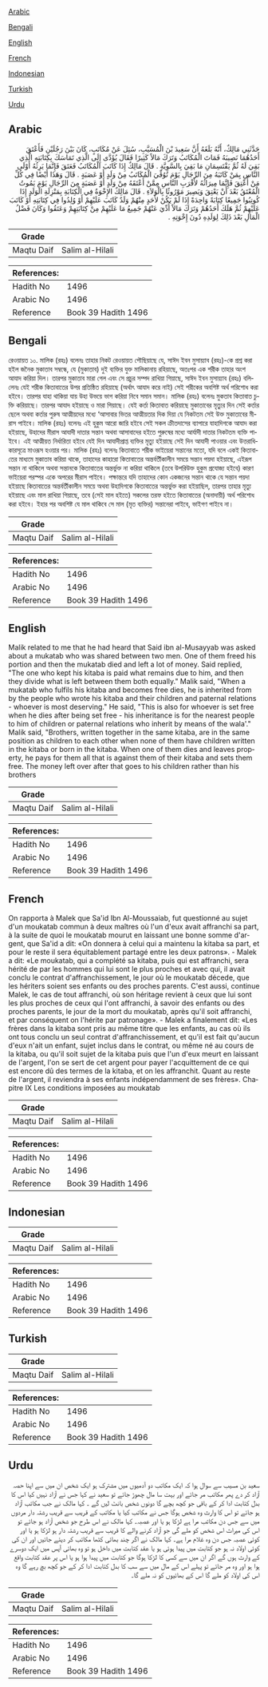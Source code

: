 [Arabic](#arabic)

[Bengali](#bengali)

[English](#english)

[French](#french)

[Indonesian](#indonesian)

[Turkish](#turkish)

[Urdu](#urdu)

## Arabic


<div dir="rtl" lang="ar" style={{fontSize:'larger',backgroundColor:'#f8f9fa',padding:20}}>
حَدَّثَنِي مَالِكٌ، أَنَّهُ بَلَغَهُ أَنَّ سَعِيدَ بْنَ الْمُسَيَّبِ، سُئِلَ عَنْ مُكَاتَبٍ، كَانَ بَيْنَ رَجُلَيْنِ فَأَعْتَقَ أَحَدُهُمَا نَصِيبَهُ فَمَاتَ الْمُكَاتَبُ وَتَرَكَ مَالاً كَثِيرًا فَقَالَ يُؤَدَّى إِلَى الَّذِي تَمَاسَكَ بِكِتَابَتِهِ الَّذِي بَقِيَ لَهُ ثُمَّ يَقْتَسِمَانِ مَا بَقِيَ بِالسَّوِيَّةِ ‏.‏ قَالَ مَالِكٌ إِذَا كَاتَبَ الْمُكَاتَبُ فَعَتَقَ فَإِنَّمَا يَرِثُهُ أَوْلَى النَّاسِ بِمَنْ كَاتَبَهُ مِنَ الرِّجَالِ يَوْمَ تُوُفِّيَ الْمُكَاتَبُ مِنْ وَلَدٍ أَوْ عَصَبَةٍ ‏.‏ قَالَ وَهَذَا أَيْضًا فِي كُلِّ مَنْ أُعْتِقَ فَإِنَّمَا مِيرَاثُهُ لأَقْرَبِ النَّاسِ مِمَّنْ أَعْتَقَهُ مِنْ وَلَدٍ أَوْ عَصَبَةٍ مِنَ الرِّجَالِ يَوْمَ يَمُوتُ الْمُعْتَقُ بَعْدَ أَنْ يَعْتِقَ وَيَصِيرَ مَوْرُوثًا بِالْوَلاَءِ ‏.‏ قَالَ مَالِكٌ الإِخْوَةُ فِي الْكِتَابَةِ بِمَنْزِلَةِ الْوَلَدِ إِذَا كُوتِبُوا جَمِيعًا كِتَابَةً وَاحِدَةً إِذَا لَمْ يَكُنْ لأَحَدٍ مِنْهُمْ وَلَدٌ كَاتَبَ عَلَيْهِمْ أَوْ وُلِدُوا فِي كِتَابَتِهِ أَوْ كَاتَبَ عَلَيْهِمْ ثُمَّ هَلَكَ أَحَدُهُمْ وَتَرَكَ مَالاً أُدِّيَ عَنْهُمْ جَمِيعُ مَا عَلَيْهِمْ مِنْ كِتَابَتِهِمْ وَعَتَقُوا وَكَانَ فَضْلُ الْمَالِ بَعْدَ ذَلِكَ لِوَلَدِهِ دُونَ إِخْوَتِهِ ‏.‏
</div>
<div style={{backgroundColor:'#f8f9fa',padding:20, marginBottom: 10}}><table> <thead> <tr> <th>Grade</th> <th></th> </tr> </thead> <tbody> <tr><td>Maqtu Daif</td><td>Salim al-Hilali</td></tr></tbody></table><table> <thead> <tr> <th>References:</th> <th></th> </tr> </thead> <tbody><tr><td>Hadith No</td><td>1496</td></tr><tr><td>Arabic No</td><td>1496</td></tr><tr><td>Reference</td><td>Book 39 Hadith 1496</td></tr></tbody></table></div>

## Bengali


<div dir="ltr" lang="bn" style={{fontSize:'larger',backgroundColor:'#f8f9fa',padding:20}}>
রেওয়ায়ত ১০. মালিক (রহঃ) বলেনঃ তাহার নিকট রেওয়ায়ত পৌছিয়াছে যে, সাঈদ ইবন মুসায়্যাব (রহঃ)-কে প্রশ্ন করা হইল জনৈক মুকাতাব সম্বন্ধে, যে (মুকাতাব) দুই ব্যক্তির যুক্ত মালিকানায় রহিয়াছে, অতঃপর এক শরীক তাহার অংশ আযাদ করিয়া দিল। তারপর মুকাতাব মারা গেল এবং সে প্রচুর সম্পদ রাখিয়া গিয়াছে, সাঈদ ইবন মুসায়্যাব (রহঃ) বলিলেনঃ যেই শরীক কিতাবাতের উপর প্রতিষ্ঠিত রহিয়াছে (অর্থাৎ আযাদ করে নাই) সেই শরীকের অবশিষ্ট অর্থ পরিশোধ করা হইবে। তারপর যাহা থাকিয়া যায় উহা উভয়ে ভাগ করিয়া নিবে সমান সমান। মালিক (রহঃ) বলেনঃ মুকতাব কিতাবাত চুক্তি করিয়াছে। তারপর আযাদ হইয়াছে ও মারা গিয়াছে। যেই কর্তা কিতাবাত করিয়াছে মুকাতাবের মৃত্যুর দিন সেই কর্তার ছেলে অথবা কর্তার পুরুষ আত্মীয়দের মধ্যে ‘আসাবার ভিতর আত্মীয়তার দিক দিয়া যে নিকটতম সেই উক্ত মুকাতাবের মীরাস পাইবে। মালিক (রহঃ) বলেনঃ এই হুকুম আরো জারি হইবে সেই সকল ক্রীতদাসের ব্যাপারে যাহাদিগকে আযাদ করা হইয়াছে, উহাদের মীরাস আযাদী দাতার সন্তান অথবা আসাবাদের হইতে পুরুষের মধ্যে আর্যাদী দাতার নিকটতম ব্যক্তি পাইবে। এই আত্মীয়ত নির্ধারিতা হইবে যেই দিন আযাদীপ্রাপ্ত ব্যক্তির মৃত্যু হইয়াছে সেই দিন আযাদী পাওয়ার এবং উত্তরাধিকারসূত্রে মাওরূস হওয়ার পর। মালিক (রহঃ) বলেনঃ কিতাবাতে শরীক ভাইয়েরা সন্তানের মতো, যদি বলে একই কিতাবাতের মাধ্যমে মুকাতাব করিয়া থাকে, তাহাদের কাহারো কিতাবাতের অন্তর্বর্তীকালীন সময়ে সন্তান পয়দা হইয়াছে, এইরূপ সন্তান না থাকিলে অথবা সন্তানকে কিতাবাতের অন্তর্ভুক্ত না করিয়া থাকিলে (তবে উপরিউক্ত হুকুম প্রযোজ্য হইবে) কারণ ভাইয়েরা পরস্পর একে অপরের মীরাস পাইবে। পক্ষান্তরে যদি তাহাদের কোন একজনের সন্তান থাকে যে সন্তান পয়দা হইয়াছে কিতাবাতের অন্তর্বর্তীকালীন সময়ে অথবা উহাদিগকে কিতাবাতের অন্তর্ভুক্ত করা হইয়াছিল, তারপর তাহার মৃত্যু হইয়াছে এবং মাল রাখিয়া গিয়াছে, তবে (সেই মাল হইতে) সকলের তরফ হইতে কিতাবাতের (অনাদায়ী) অর্থ পরিশোধ করা হইবে। ইহার পর অবশিষ্ট যে মাল থাকিবে সে মাল (মৃত ব্যক্তির) সন্তানেরা পাইবে, ভাইগণ পাইবে না।
</div>
<div style={{backgroundColor:'#f8f9fa',padding:20, marginBottom: 10}}><table> <thead> <tr> <th>Grade</th> <th></th> </tr> </thead> <tbody> <tr><td>Maqtu Daif</td><td>Salim al-Hilali</td></tr></tbody></table><table> <thead> <tr> <th>References:</th> <th></th> </tr> </thead> <tbody><tr><td>Hadith No</td><td>1496</td></tr><tr><td>Arabic No</td><td>1496</td></tr><tr><td>Reference</td><td>Book 39 Hadith 1496</td></tr></tbody></table></div>

## English


<div dir="ltr" lang="en" style={{fontSize:'larger',backgroundColor:'#f8f9fa',padding:20}}>
Malik related to me that he had heard that Said ibn al-Musayyab was asked about a mukatab who was shared between two men. One of them freed his portion and then the mukatab died and left a lot of money. Said replied, "The one who kept his kitaba is paid what remains due to him, and then they divide what is left between them both equally." Malik said, "When a mukatab who fulfils his kitaba and becomes free dies, he is inherited from by the people who wrote his kitaba and their children and paternal relations - whoever is most deserving." He said, "This is also for whoever is set free when he dies after being set free - his inheritance is for the nearest people to him of children or paternal relations who inherit by means of the wala'." Malik said, "Brothers, written together in the same kitaba, are in the same position as children to each other when none of them have children written in the kitaba or born in the kitaba. When one of them dies and leaves property, he pays for them all that is against them of their kitaba and sets them free. The money left over after that goes to his children rather than his brothers
</div>
<div style={{backgroundColor:'#f8f9fa',padding:20, marginBottom: 10}}><table> <thead> <tr> <th>Grade</th> <th></th> </tr> </thead> <tbody> <tr><td>Maqtu Daif</td><td>Salim al-Hilali</td></tr></tbody></table><table> <thead> <tr> <th>References:</th> <th></th> </tr> </thead> <tbody><tr><td>Hadith No</td><td>1496</td></tr><tr><td>Arabic No</td><td>1496</td></tr><tr><td>Reference</td><td>Book 39 Hadith 1496</td></tr></tbody></table></div>

## French


<div dir="ltr" lang="fr" style={{fontSize:'larger',backgroundColor:'#f8f9fa',padding:20}}>
On rapporta à Malek que Sa'id Ibn Al-Moussaiab, fut questionné au sujet d'un moukatab commun à deux maîtres où l'un d'eux avait affranchi sa part, à la suite de quoi le moukatab mourut en laissant une bonne somme d'argent, que Sa'id a dit: «On donnera à celui qui a maintenu la kitaba sa part, et pour le reste il sera équitablement partagé entre les deux patrons». - Malek a dit: «Le moukatab, qui a complété sa kitaba, puis qui est affranchi, sera hérité de par les hommes qui lui sont le plus proches et avec qui, il avait conclu le contrat d'affranchissement, le jour où le moukatab décede, que les hériters soient ses enfants ou des proches parents. C'est aussi, continue Malek, le cas de tout affranchi, où son héritage revient à ceux que lui sont les plus proches de ceux qui l'ont affranchi, à savoir des enfants ou des proches parents, le jour de la mort du moukatab, après qu'il soit affranchi, et par conséquent on l'hérite par patronage». - Malek a finalement dit: «Les frères dans la kitaba sont pris au même titre que les enfants, au cas où ils ont tous conclu un seul contrat d'affranchissement, et qu'il est fait qu'aucun d'eux n'ait un enfant, sujet inclus dans le contrat, ou même né au cours de la kitaba, ou qu'il soit sujet de la kitaba puis que l'un d'eux meurt en laissant de l'argent, l'on se sert de cet argent pour payer l'acquittement de ce qui est encore dû des termes de la kitaba, et on les affranchit. Quant au reste de l'argent, il reviendra à ses enfants indépendamment de ses frères». Chapitre IX Les conditions imposées au moukatab
</div>
<div style={{backgroundColor:'#f8f9fa',padding:20, marginBottom: 10}}><table> <thead> <tr> <th>Grade</th> <th></th> </tr> </thead> <tbody> <tr><td>Maqtu Daif</td><td>Salim al-Hilali</td></tr></tbody></table><table> <thead> <tr> <th>References:</th> <th></th> </tr> </thead> <tbody><tr><td>Hadith No</td><td>1496</td></tr><tr><td>Arabic No</td><td>1496</td></tr><tr><td>Reference</td><td>Book 39 Hadith 1496</td></tr></tbody></table></div>

## Indonesian


<div dir="ltr" lang="id" style={{fontSize:'larger',backgroundColor:'#f8f9fa',padding:20}}>

</div>
<div style={{backgroundColor:'#f8f9fa',padding:20, marginBottom: 10}}><table> <thead> <tr> <th>Grade</th> <th></th> </tr> </thead> <tbody> <tr><td>Maqtu Daif</td><td>Salim al-Hilali</td></tr></tbody></table><table> <thead> <tr> <th>References:</th> <th></th> </tr> </thead> <tbody><tr><td>Hadith No</td><td>1496</td></tr><tr><td>Arabic No</td><td>1496</td></tr><tr><td>Reference</td><td>Book 39 Hadith 1496</td></tr></tbody></table></div>

## Turkish


<div dir="ltr" lang="tr" style={{fontSize:'larger',backgroundColor:'#f8f9fa',padding:20}}>

</div>
<div style={{backgroundColor:'#f8f9fa',padding:20, marginBottom: 10}}><table> <thead> <tr> <th>Grade</th> <th></th> </tr> </thead> <tbody> <tr><td>Maqtu Daif</td><td>Salim al-Hilali</td></tr></tbody></table><table> <thead> <tr> <th>References:</th> <th></th> </tr> </thead> <tbody><tr><td>Hadith No</td><td>1496</td></tr><tr><td>Arabic No</td><td>1496</td></tr><tr><td>Reference</td><td>Book 39 Hadith 1496</td></tr></tbody></table></div>

## Urdu


<div dir="rtl" lang="ur" style={{fontSize:'larger',backgroundColor:'#f8f9fa',padding:20}}>
سعید بن مسیب سے سوال ہوا کہ ایک مکاتب دو آدمیوں میں مشترک ہو ایک شخص ان میں سے اپنا حصہ آزاد کر دے پھر مکاتب مر جائے اور بہت سا مال چھوڑ جائے تو سعید نے کہا جس نے آزاد نہیں کیا اس کا بدل کتابت ادا کر کے باقی جو کچھ بچے گا دونوں شخص بانٹ لیں گے ۔ کہا مالک نے جب مکاتب آزاد ہو جائے تو اس کا وارث وہ شخص ہوگا جس نے مکاتب کیا یا مکاتب کے قریب سے قریب رشتہ دار مردوں میں سے جس دن مکاتب مرا ہے لڑکا ہو یا اور عصبہ۔ کہا مالک نے اس طرح جو شخص آزاد ہو جائے تو اس کی میراث اس شخص کو ملے گی جو آزاد کرنے والے کا قریب سے قریب رشتہ دار ہو لڑکا ہو یا اور کوئی عصبہ جس دن وہ غلام مرا ہے۔ کہا مالک نے اگر چند بھائی کٹھا مکاتب کر دیئے جائیں اور ان کی کوئی اولاد نہ ہو جو کتابت میں پیدا ہوئی ہو یا عقد کتابت میں داخل ہو تو وہ بھائی آپس میں ایک دوسرے کے وارث ہوں گے اگر ان میں سے کسی کا لڑکا ہوگا جو کتابت میں پیدا ہوا ہو یا اس پر عقد کتابت واقع ہوا ہو اور وہ مر جائے تو پہلے اس کے مال میں سے سب کا بدل کتابت ادا کر کے جو کچھ بچ رہے گا وہ اس کی اولاد کو ملے گا اس کے بھائیوں کو نہ ملے گا۔
</div>
<div style={{backgroundColor:'#f8f9fa',padding:20, marginBottom: 10}}><table> <thead> <tr> <th>Grade</th> <th></th> </tr> </thead> <tbody> <tr><td>Maqtu Daif</td><td>Salim al-Hilali</td></tr></tbody></table><table> <thead> <tr> <th>References:</th> <th></th> </tr> </thead> <tbody><tr><td>Hadith No</td><td>1496</td></tr><tr><td>Arabic No</td><td>1496</td></tr><tr><td>Reference</td><td>Book 39 Hadith 1496</td></tr></tbody></table></div>
